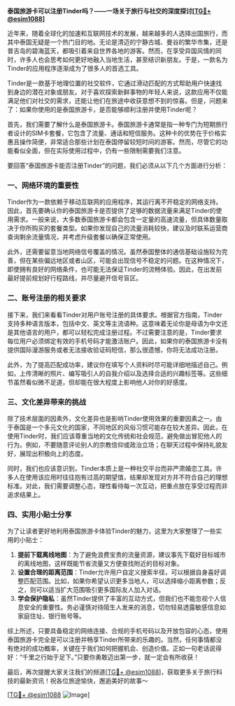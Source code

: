 **泰国旅游卡可以注册Tinder吗？——一场关于旅行与社交的深度探讨[[TG💪+ @esim1088](https://t.me/s/esim1088)]**

近年来，随着全球化的加速和互联网技术的发展，越来越多的人选择出国旅行，而其中泰国无疑是一个热门目的地。无论是清迈的宁静古城、曼谷的繁华市集，还是普吉岛的碧海蓝天，都吸引着来自世界各地的游客。然而，在享受异国风情的同时，许多人也会思考如何更好地融入当地生活，甚至结识新朋友。于是，一款名为Tinder的应用程序逐渐成为了很多人的首选工具。

Tinder是一款基于地理位置的社交软件，它通过滑动匹配的方式帮助用户快速找到身边的潜在对象或朋友。对于喜欢探索新鲜事物的年轻人来说，这款应用不仅能满足他们对社交的需求，还能让他们在旅途中收获意想不到的惊喜。但是，问题来了：如果你使用的是泰国旅游卡，是否能够顺利注册并使用Tinder呢？

首先，我们需要了解什么是泰国旅游卡。泰国旅游卡通常是指一种专门为短期旅行者设计的SIM卡套餐，它包含了流量、通话和短信服务。这种卡的优势在于价格实惠且操作简便，非常适合那些计划在泰国停留较短时间的游客。然而，尽管它的功能看似全面，但在实际使用过程中，仍有一些限制需要我们注意。

要回答“泰国旅游卡能否注册Tinder”的问题，我们必须从以下几个方面进行分析：

### **一、网络环境的重要性**
Tinder作为一款依赖于移动互联网的应用程序，其运行离不开稳定的网络支持。因此，首先要确认你的泰国旅游卡是否提供了足够的数据流量来满足Tinder的使用需求。一般来说，大多数泰国旅游卡都会包含一定量的高速流量，但具体数量取决于你所购买的套餐类型。如果你发现自己的流量消耗较快，建议及时联系运营商查询剩余流量情况，并考虑升级套餐以确保正常使用。

此外，还需要留意当地网络信号覆盖的情况。虽然泰国整体的通信基础设施较为完善，但在某些偏远地区或者山区，可能会出现信号不稳定的问题。在这种情况下，即使拥有良好的网络条件，也可能无法保证Tinder的流畅体验。因此，在出发前最好提前规划好行程路线，并尽量避开信号盲区。

### **二、账号注册的相关要求**
接下来，我们来看看Tinder对用户账号注册的具体要求。根据官方指南，Tinder支持多种语言版本，包括中文、英文等主流语种。这意味着无论你是母语为中文还是其他语言的用户，都可以轻松完成注册过程。不过需要注意的是，Tinder要求每位用户必须绑定有效的手机号码才能激活账户。因此，如果你的泰国旅游卡没有提供国际漫游服务或者无法接收验证码短信，那么很遗憾，你将无法成功注册。

此外，为了提高匹配成功率，建议你在填写个人资料时尽可能详细地描述自己。例如，上传清晰的照片、编写吸引人的自我介绍以及选择合适的兴趣标签等。这些细节虽然看似微不足道，但却能在很大程度上影响他人对你的好感度。

### **三、文化差异带来的挑战**
除了技术层面的因素外，文化差异也是影响Tinder使用效果的重要因素之一。由于泰国是一个多元文化的国家，不同地区的风俗习惯可能存在较大差异。因此，在使用Tinder时，我们应该尊重当地的文化传统和社会规范，避免做出冒犯他人的行为。例如，不要随意评论别人的宗教信仰或政治立场；在聊天过程中保持礼貌友好，展现出积极向上的态度。

同时，我们也应该意识到，Tinder本质上是一种社交平台而非严肃婚恋工具。许多人在使用该应用时往往抱有过高的期望值，结果却发现对方并不符合自己的理想标准。对此，我们需要调整心态，理性看待每一次互动，把重点放在享受过程而非追求结果上。

### **四、实用小贴士分享**
为了让读者更好地利用泰国旅游卡体验Tinder的魅力，这里为大家整理了一些实用的小贴士：
1. **提前下载离线地图**：为了避免浪费宝贵的流量资源，建议事先下载好目标城市的离线地图，这样既能节省流量又方便查找附近的目标对象。
2. **设置合理的距离范围**：Tinder允许用户自定义搜索半径，可以根据自身喜好调整匹配范围。比如，如果你希望认识更多当地人，可以选择缩小距离参数；反之，则可以适当扩大范围吸引更多国际友人加入对话。
3. **学会保护隐私**：虽然Tinder提供了丰富的互动方式，但我们也不能忽视个人信息安全的重要性。务必谨慎对待陌生人发来的消息，切勿轻易透露敏感信息如家庭住址、银行账号等。

综上所述，只要具备稳定的网络连接、合规的手机号码以及开放包容的心态，使用泰国旅游卡完全是可以注册并畅享Tinder所带来的乐趣的。当然，任何事情都没有绝对的成功概率，关键在于我们如何把握机会、创造价值。正如一句老话说得好：“千里之行始于足下。”只要你勇敢迈出第一步，就一定会有所收获！

最后，再次提醒大家关注我们的频道[[TG💪+ @esim1088](https://t.me/s/esim1088)]，获取更多关于旅行科技的最新资讯！祝各位旅途愉快，邂逅美好的故事～

[[TG💪+ @esim1088](https://t.me/s/esim1088) ![Image](https://i.postimg.cc/4NQfJmqS/Snipaste-2025-05-13-00-14-12.png)]